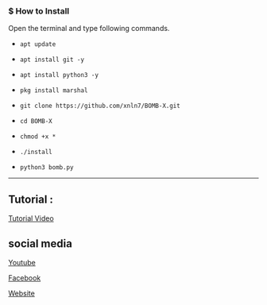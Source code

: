 ### $ How to Install

Open the terminal and type following commands.

* `apt update`

* `apt install git -y`

* `apt install python3 -y`

* `pkg install marshal`

* `git clone https://github.com/xnln7/BOMB-X.git`

* `cd BOMB-X`

* `chmod +x *`

  
* `./install`

  
* `python3 bomb.py`


------------------------------------------------------------------------

## Tutorial :
<p>
  <a href="https://youtube.com/@XNLN7">Tutorial Video</a>
  </p>


## social media
<p>
  <a href="https://youtube.com/@Ethical_Universe">Youtube</a>
  </p>

  <p>
  <a href="https://www.facebook.com/EthicalUniversebd">Facebook</a>
  </p>

<p>
  <a href="https://ethacaluniverse.blogspot.com">Website</a>
  </p>
